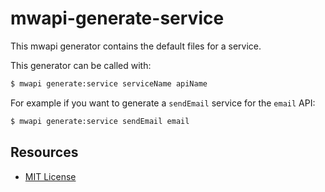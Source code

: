 # mwapi-generate-service

This mwapi generator contains the default files for a service.

This generator can be called with:

```bash
$ mwapi generate:service serviceName apiName
```

For example if you want to generate a `sendEmail` service for the `email` API:

```bash
$ mwapi generate:service sendEmail email
```

## Resources

- [MIT License](LICENSE.md)
